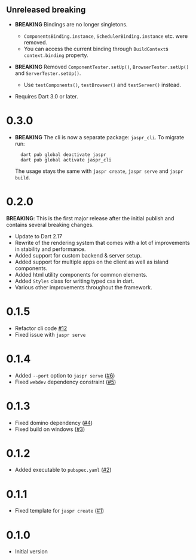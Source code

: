 ## Unreleased breaking

- **BREAKING** Bindings are no longer singletons. 
  - `ComponentsBinding.instance`, `SchedulerBinding.instance` etc. were removed.
  - You can access the current binding through `BuildContext`s `context.binding` property.

- **BREAKING** Removed `ComponentTester.setUp()`, `BrowserTester.setUp()` and `ServerTester.setUp()`.
  - Use `testComponents()`, `testBrowser()` and `testServer()` instead.

- Requires Dart 3.0 or later.

# 0.3.0

- **BREAKING** The cli is now a separate package: `jaspr_cli`. To migrate run:
  ```shell
    dart pub global deactivate jaspr
    dart pub global activate jaspr_cli
  ```
  The usage stays the same with `jaspr create`, `jaspr serve` and `jaspr build`.

# 0.2.0

**BREAKING**: This is the first major release after the initial publish and contains several breaking changes.

- Update to Dart 2.17
- Rewrite of the rendering system that comes with a lot of improvements in stability and performance.
- Added support for custom backend & server setup.
- Added support for multiple apps on the client as well as island components.
- Added html utility components for common elements.
- Added `Styles` class for writing typed css in dart.
- Various other improvements throughout the framework.

# 0.1.5

- Refactor cli code [#12](https://github.com/schultek/jaspr/pull/12)
- Fixed issue with `jaspr serve`

# 0.1.4

- Added `--port` option to `jaspr serve` ([#6](https://github.com/schultek/jaspr/issues/6))
- Fixed `webdev` dependency constraint ([#5](https://github.com/schultek/jaspr/issues/5))

# 0.1.3

- Fixed domino dependency ([#4](https://github.com/schultek/jaspr/pull/4))
- Fixed build on windows ([#3](https://github.com/schultek/jaspr/issues/3))

# 0.1.2

- Added executable to `pubspec.yaml` ([#2](https://github.com/schultek/jaspr/issues/2))

# 0.1.1

- Fixed template for `jaspr create` ([#1](https://github.com/schultek/jaspr/pull/1))

# 0.1.0

- Initial version
